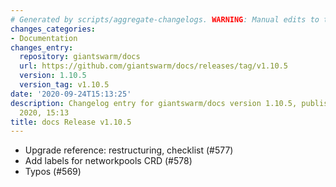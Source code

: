 ```yaml
---
# Generated by scripts/aggregate-changelogs. WARNING: Manual edits to this files will be overwritten.
changes_categories:
- Documentation
changes_entry:
  repository: giantswarm/docs
  url: https://github.com/giantswarm/docs/releases/tag/v1.10.5
  version: 1.10.5
  version_tag: v1.10.5
date: '2020-09-24T15:13:25'
description: Changelog entry for giantswarm/docs version 1.10.5, published on 24 September
  2020, 15:13
title: docs Release v1.10.5
---
```


- Upgrade reference: restructuring, checklist (#577)
- Add labels for networkpools CRD (#578)
- Typos (#569)
